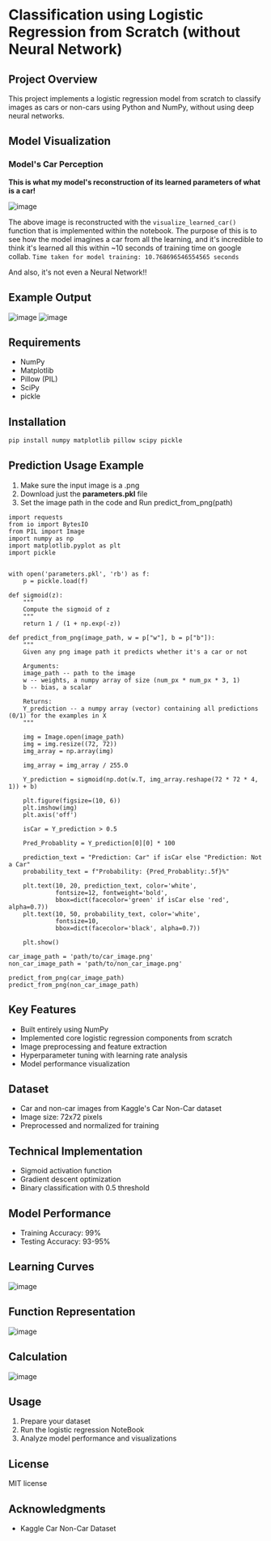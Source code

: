 # Classification using Logistic Regression from Scratch (without Neural Network)

## Project Overview
This project implements a logistic regression model from scratch to classify images as cars or non-cars using Python and NumPy, without using deep neural networks.

## Model Visualization

### Model's Car Perception
**This is what my model's reconstruction of its learned parameters of what is a car!**

![image](https://github.com/user-attachments/assets/b8483ac2-67e5-45b0-b86e-2e339cf08897)

The above image is reconstructed with the ``visualize_learned_car()`` function that is implemented within the notebook. The purpose of this is to see how the model imagines a car from all the learning, and it's incredible to think it's learned all this within ~10 seconds of training time on google collab. ``Time taken for model training: 10.768696546554565 seconds``

And also, it's not even a Neural Network!!

## Example Output
![image](https://github.com/user-attachments/assets/50fa8d0c-23fc-47f6-b125-96f1c7fb170e)
![image](https://github.com/user-attachments/assets/0266b8b3-6f44-450d-bc1d-2df9946640c5)

## Requirements
- NumPy
- Matplotlib
- Pillow (PIL)
- SciPy
- pickle

## Installation
```bash
pip install numpy matplotlib pillow scipy pickle
```
## Prediction Usage Example
1. Make sure the input image is a .png
2. Download just the **parameters.pkl** file
3. Set the image path in the code and Run predict_from_png(path)
   
```
import requests
from io import BytesIO
from PIL import Image
import numpy as np
import matplotlib.pyplot as plt
import pickle


with open('parameters.pkl', 'rb') as f:
    p = pickle.load(f)

def sigmoid(z):
    """
    Compute the sigmoid of z
    """
    return 1 / (1 + np.exp(-z))

def predict_from_png(image_path, w = p["w"], b = p["b"]):
    """
    Given any png image path it predicts whether it's a car or not

    Arguments:
    image_path -- path to the image
    w -- weights, a numpy array of size (num_px * num_px * 3, 1)
    b -- bias, a scalar

    Returns:
    Y_prediction -- a numpy array (vector) containing all predictions (0/1) for the examples in X
    """

    img = Image.open(image_path)
    img = img.resize((72, 72))
    img_array = np.array(img)

    img_array = img_array / 255.0

    Y_prediction = sigmoid(np.dot(w.T, img_array.reshape(72 * 72 * 4, 1)) + b)
    
    plt.figure(figsize=(10, 6))
    plt.imshow(img)
    plt.axis('off')

    isCar = Y_prediction > 0.5
    
    Pred_Probablity = Y_prediction[0][0] * 100
    
    prediction_text = "Prediction: Car" if isCar else "Prediction: Not a Car"
    probability_text = f"Probability: {Pred_Probablity:.5f}%"
    
    plt.text(10, 20, prediction_text, color='white', 
             fontsize=12, fontweight='bold', 
             bbox=dict(facecolor='green' if isCar else 'red', alpha=0.7))
    plt.text(10, 50, probability_text, color='white', 
             fontsize=10, 
             bbox=dict(facecolor='black', alpha=0.7))
    
    plt.show()

car_image_path = 'path/to/car_image.png'
non_car_image_path = 'path/to/non_car_image.png'

predict_from_png(car_image_path)
predict_from_png(non_car_image_path)

```

## Key Features
- Built entirely using NumPy
- Implemented core logistic regression components from scratch
- Image preprocessing and feature extraction
- Hyperparameter tuning with learning rate analysis
- Model performance visualization

## Dataset
- Car and non-car images from Kaggle's Car Non-Car dataset
- Image size: 72x72 pixels
- Preprocessed and normalized for training

## Technical Implementation
- Sigmoid activation function
- Gradient descent optimization
- Binary classification with 0.5 threshold

## Model Performance
- Training Accuracy: 99%
- Testing Accuracy: 93-95%

## Learning Curves
![image](https://github.com/user-attachments/assets/12f4bef7-0840-44ef-917c-17b932c37acf)

## Function Representation
![image](https://github.com/user-attachments/assets/f2beeebd-6d60-40d5-8787-741ba96d1588)

## Calculation 
![image](https://github.com/user-attachments/assets/5d27de4b-c861-4985-a080-54dd8ef600e1)

## Usage
1. Prepare your dataset
2. Run the logistic regression NoteBook
3. Analyze model performance and visualizations

## License
MIT license

## Acknowledgments
- Kaggle Car Non-Car Dataset


